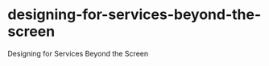 designing-for-services-beyond-the-screen
========================================

Designing for Services Beyond the Screen
